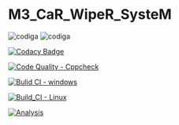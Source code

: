 # M3_CaR_WipeR_SysteM


![codiga](https://api.codiga.io/project/33481/score/svg)
![codiga](https://api.codiga.io/project/33481/status/svg)

[![Codacy Badge](https://app.codacy.com/project/badge/Grade/1293c6caad2f4e9e86c8b2165030c067)](https://www.codacy.com/gh/Bhanuprasnth/M3_CaR_WipeR_SysteM/dashboard?utm_source=github.com&amp;utm_medium=referral&amp;utm_content=Bhanuprasnth/M3_CaR_WipeR_SysteM&amp;utm_campaign=Badge_Grade)

[![Code Quality - Cppcheck](https://github.com/Bhanuprasnth/M3_CaR_WipeR_SysteM/actions/workflows/c-cpp.yml/badge.svg)](https://github.com/Bhanuprasnth/M3_CaR_WipeR_SysteM/actions/workflows/c-cpp.yml)


[![Bulid CI - windows](https://github.com/Bhanuprasnth/M3_CaR_WipeR_SysteM/actions/workflows/windows.yml/badge.svg)](https://github.com/Bhanuprasnth/M3_CaR_WipeR_SysteM/actions/workflows/windows.yml)

[![Build_CI - Linux](https://github.com/Bhanuprasnth/M3_CaR_WipeR_SysteM/actions/workflows/linux.yml/badge.svg)](https://github.com/Bhanuprasnth/M3_CaR_WipeR_SysteM/actions/workflows/linux.yml)


[![Analysis](https://github.com/Bhanuprasnth/M3_CaR_WipeR_SysteM/actions/workflows/analysis.yml/badge.svg)](https://github.com/Bhanuprasnth/M3_CaR_WipeR_SysteM/actions/workflows/analysis.yml)
